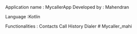 Application name : MycallerApp
Developed by : Mahendran

Language :Kotlin

Functionalities :
Contacts
Call History
Dialer
#   M y c a l l e r _ m a h i  
 